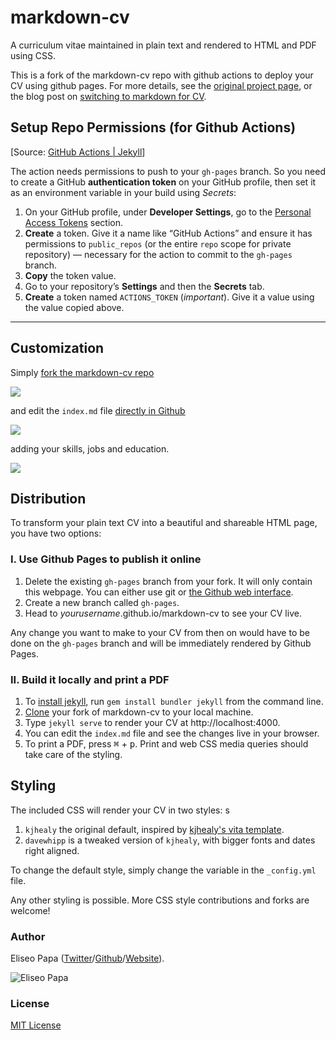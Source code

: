 # markdown-cv

A curriculum vitae maintained in plain text and rendered to HTML and PDF using CSS.

This is a fork of the markdown-cv repo with github actions to deploy your CV using github pages. For more details, see the [original project page](http://elipapa.github.io/markdown-cv), or the blog post on [switching to markdown for CV](http://elipapa.github.io/blog/why-i-switched-to-markdown-for-my-cv.html).

## Setup Repo Permissions (for Github Actions)

[Source: [GitHub Actions | Jekyll](https://jekyllrb.com/docs/continuous-integration/github-actions/#providing-permissions)]

The action needs permissions to push to your `gh-pages` branch. So you need to create a GitHub **authentication token** on your GitHub profile, then set it as an environment variable in your build using _Secrets_:

1.  On your GitHub profile, under **Developer Settings**, go to the [Personal Access Tokens](https://github.com/settings/tokens) section.
2.  **Create** a token. Give it a name like “GitHub Actions” and ensure it has permissions to `public_repos` (or the entire `repo` scope for private repository) — necessary for the action to commit to the `gh-pages` branch.
3.  **Copy** the token value.
4.  Go to your repository’s **Settings** and then the **Secrets** tab.
5.  **Create** a token named `ACTIONS_TOKEN` (_important_). Give it a value using the value copied above.




***

## Customization

Simply [fork the markdown-cv repo](https://github.com/elipapa/markdown-cv)

![](https://help.github.com/assets/images/help/repository/fork_button.jpg)

and edit the `index.md` file [directly in Github](https://help.github.com/articles/editing-files-in-your-repository/)

![](https://help.github.com/assets/images/help/repository/edit-file-edit-button.png)

adding your skills, jobs and education.

![](https://help.github.com/assets/images/help/repository/edit-readme-light.png)

## Distribution

To transform your plain text CV into a beautiful and shareable HTML page, you have two options:

### I. Use Github Pages to publish it online

1. Delete the existing `gh-pages` branch from your fork. It will only contain this webpage. You can either use git or [the Github web interface](https://help.github.com/articles/creating-and-deleting-branches-within-your-repository/#deleting-a-branch).
2. Create a new branch called `gh-pages`.
3. Head to *yourusername*.github.io/markdown-cv to see your CV live.

Any change you want to make to your CV from then on would have to be done on the `gh-pages` branch and will be immediately rendered by Github Pages.

### II. Build it locally and print a PDF

1. To [install jekyll](https://jekyllrb.com/docs/installation/), run `gem install bundler jekyll` from the command line.
3. [Clone](https://help.github.com/en/articles/cloning-a-repository) your fork of markdown-cv to your local machine.
3. Type `jekyll serve` to render your CV at http://localhost:4000.
4. You can edit the `index.md` file and see the changes live in your browser.
5. To print a PDF, press <kbd>⌘</kbd> + <kbd>p</kbd>. Print and web CSS media queries should take care of the styling.

## Styling

The included CSS will render your CV in two styles:
s
1. `kjhealy` the original default, inspired by [kjhealy's vita
template](https://github.com/kjhealy/kjh-vita).
2. `davewhipp` is a tweaked version of `kjhealy`, with bigger fonts and dates
  right aligned.

To change the default style, simply change the variable in the
`_config.yml` file.

Any other styling is possible. More CSS style contributions and forks are welcome!

### Author

Eliseo Papa ([Twitter](http://twitter.com/elipapa)/[Github](http://github.com/elipapa)/[Website](https://elipapa.github.io)).

![Eliseo Papa](https://s.gravatar.com/avatar/eae1f0c01afda2bed9ce9cb88f6873f6?s=100)

### License

[MIT License](https://github.com/elipapa/markdown-cv/blob/master/LICENSE)
